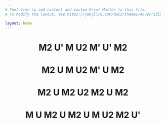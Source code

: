 ```yaml
---
# Feel free to add content and custom Front Matter to this file.
# To modify the layout, see https://jekyllrb.com/docs/themes/#overriding-theme-defaults

layout: home
---
```

<script src="https://cdn.cubing.net/v0/js/cubing/twisty" type="module"></script>

<h1 style="text-align: center;">M2 U' M U2  M' U' M2</h1>
<twisty-player
  style="width:800px; height: 500px; margin: 0 auto 60px;"
  alg="M2 U' M U2  M' U' M2"
  experimental-setup-anchor="end"
  back-view="side-by-side">
</twisty-player>

<h1 style="text-align: center;">M2 U M U2  M' U M2</h1>
<twisty-player
  style="width:800px; height: 500px; margin: 0 auto 60px;"
  alg="M2 U M U2  M' U M2"
  experimental-setup-anchor="end"
  back-view="side-by-side">
</twisty-player>

<h1 style="text-align: center;">M2 U M2 U2 M2 U M2</h1>
<twisty-player
  style="width:800px; height: 500px; margin: 0 auto 60px;"
  alg="M2 U M2 U2 M2 U M2"
  experimental-setup-anchor="end"
  back-view="side-by-side">
</twisty-player>
<h1 style="text-align: center;">M U M2 U M2 U M U2 M2 U'</h1>

<twisty-player
  style="width:800px; height: 500px; margin: 0 auto 60px;"
  back-view="side-by-side"
  experimental-setup-anchor="end"
  alg="M U M2 U M2 U M U2 M2 U'">
</twisty-player>

